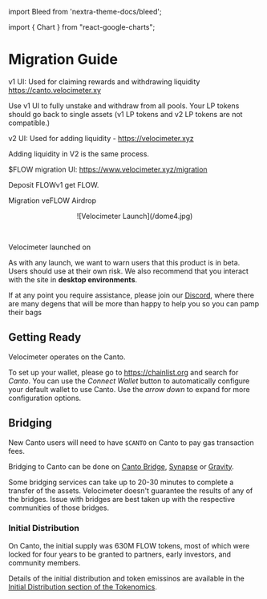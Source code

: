 import Bleed from 'nextra-theme-docs/bleed';

import { Chart } from "react-google-charts";

# Migration Guide

v1 UI: Used for claiming rewards and withdrawing liquidity https://canto.velocimeter.xy

Use v1 UI to fully unstake and withdraw from all pools. Your LP tokens should go back to single assets (v1 LP tokens and v2 LP tokens are not compatible.)

v2 UI: Used for adding liquidity - https://velocimeter.xyz

Adding liquidity in V2 is the same process.

$FLOW migration UI: https://www.velocimeter.xyz/migration

Deposit FLOWv1 get FLOW.


Migration veFLOW Airdrop

<Bleed>
<div align="center">
  ![Velocimeter Launch](/dome4.jpg)
  </div>
</Bleed>

&nbsp;



Velocimeter launched on 


  As with any launch, we want to warn users that this product is in beta. Users should use at their own risk. We also recommend that you interact with the site in **desktop environments**.
  
  If at any point you require assistance, please join our
  [Discord](https://discord.gg/qpue2s6VfJ), where there are many degens that will be more than happy to help you so you can pamp their bags


## Getting Ready

Velocimeter operates on the Canto.

To set up your wallet, please go to https://chainlist.org and search for _Canto_.
You can use the _Connect Wallet_ button to automatically configure
your default wallet to use Canto. Use the _arrow down_ to expand for more
configuration options.


## Bridging

New Canto users will need to have `$CANTO` on Canto to pay gas transaction fees. 


Bridging to Canto can be done on [Canto Bridge](https://canto.io/bridge), [Synapse](https://synapseprotocol.com/) or [Gravity](https://www.gravitybridge.net/).



  Some bridging services can take up to 20-30 minutes to complete a transfer of
  the assets. Velocimeter doesn't guarantee the results of any of the bridges. Issue with bridges 
  are best taken up with the respective communities of those bridges.


### Initial Distribution

On Canto, the initial supply was 630M FLOW tokens, most of which were locked for four years to be granted to partners, early investors, and community members.


Details of the initial distribution and token emissinos are available in the
[Initial Distribution section of the Tokenomics](/tokenomics#initial-distribution).
